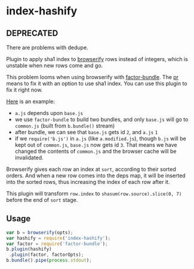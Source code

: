 # index-hashify
## DEPRECATED
There are problems with dedupe.

Plugin to apply sha1 index to [browserify](https://www.npmjs.com/package/browserify) rows instead of integers, which is unstable when new rows come and go.

This problem looms when using browserify with [factor-bundle](https://www.npmjs.com/package/factor-bundle). The [pr](https://github.com/substack/deps-sort/pull/13) means to fix it with an option to use sha1 index. You can use this plugin to fix it right now.

[Here](https://github.com/zoubin/deps-sort-integer-index-problem) is an example:

* `a.js` depends upon `base.js`
* we use `factor-bundle` to build two bundles, and only `base.js` will go to `common.js` (built from `b.bundle()` stream)
* after bundle, we can see that `base.js` gets id `2`, and `a.js` `1`
* if we `require('b.js')` in `a.js` (like `a.modified.js`), though `b.js` will be kept out of `common.js`, `base.js` now gets id `3`. That means we have changed the contents of `common.js` and the browser cache will be invalidated.

Browserify gives each row an index at `sort`, according to their sorted orders. And when a new row comes into the deps map, it will be inserted into the sorted rows, thus increasing the index of each row after it.

This plugin will transform `row.index` to `shasum(row.source).slice(0, 7)` before the end of `sort` stage.

## Usage

```javascript
var b = browserify(opts);
var hashify = require('index-hashify');
var factor = require('factor-bundle');
b.plugin(hashify)
 .plugin(factor, factorOpts);
b.bundle().pipe(process.stdout);

```
